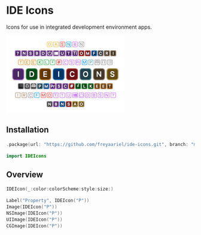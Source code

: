 # IDE Icons

Icons for use in integrated development environment apps.

<picture>
  <source media="(prefers-color-scheme: dark)" srcset="Screenshots/IDEIcons~dark@2x.png?raw=true 2x, Screenshots/IDEIcons~dark@1x.png?raw=true 1x">
  <source media="(prefers-color-scheme: light)" srcset="Screenshots/IDEIcons~light@2x.png?raw=true 2x, Screenshots/IDEIcons~light@1x.png?raw=true 1x">
  <img alt="" src="Screenshots/IDEIcons~dark@1x.png?raw=true">
</picture>


## Installation

```swift
.package(url: "https://github.com/freyaariel/ide-icons.git", branch: "main")
```

```swift
import IDEIcons
```


## Overview

```swift
IDEIcon(_:color:colorScheme:style:size:)
```

```swift
Label("Property", IDEIcon("P"))
Image(IDEIcon("P"))
NSImage(IDEIcon("P"))
UIImage(IDEIcon("P"))
CGImage(IDEIcon("P"))
```


<!--## Roadmap-->
<!---->
<!--* Rethink API — perhaps just a single `IDEIcon()` function which returns a platform image object?-->

